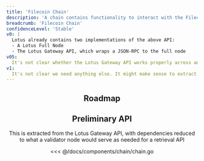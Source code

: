 ```yaml
---
title: 'Filecoin Chain'
description: 'A chain contains functionality to interact with the Filecoin blockchain as needed for retrieval, and includes both reading state and pushing chain messages. For the purposes of retrieval, we may need to send funds between particpants, and interact with filecoin payment channels. The rest of the chain is not used dirrectly by retrieval now. Any validator node on the Filecoin network should be sufficient to serve the chain API'
breadcrumb: 'Filecoin Chain'
confidenceLevel: 'Stable'
v0: |
  Lotus already contains two implementations of the above API:
  - A Lotus Full Node
  - The Lotus Gateway API, which wraps a JSON-RPC to the full node
v05:
  It's not clear whether the Lotus Gateway API works properly across an open network, and this may be important in a case where several parties in the retrieval market are not running a full lotus node.
v1:
  It's not clear we need anything else. It might make sense to extract the gateway API down to the above reduced package to remove any direct dependency on the lotus repo at some point.
---
```


<Header />

## Roadmap

<RoadMapPage />

## Preliminary API

This is extracted from the Lotus Gateway API, with dependencies reduced to what a validator node would serve as needed for a retrieval API

<<< @/docs/components/chain/chain.go
